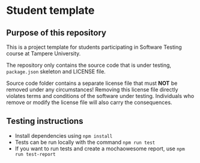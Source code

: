 # Student template

## Purpose of this repository

This is a project template for students participating in Software Testing course
at Tampere University.

The repository only contains the source code that is under testing, `package.json` skeleton
and LICENSE file.

Source code folder contains a separate license file that must **NOT** be removed under any circumstances!
Removing this license file directly violates terms and conditions of the software under testing.
Individuals who remove or modify the license file will also carry the consequences.

## Testing instructions
- Install dependencies using `npm install`
- Tests can be run locally with the command `npm run test`
- If you want to run tests and create a mochaowesome report, use `npm run test-report`